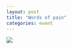 ```yaml
---
layout: post
title: "Words of pain"
categories: event
---
```

![](https://pics.livejournal.com/quillcraft/pic/000qskzr)
